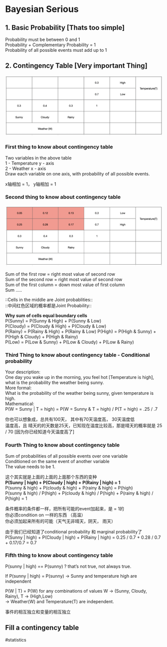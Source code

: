 # Bayesian Serious

## 1. Basic Probability [Thats too simple] 
Probability must be between 0 and 1             
Probability +  Complementary Probability = 1               
Probability of all possible events must add up to 1                 


## 2. Contingency Table [Very important Thing]
![](Bayesian%20Serious/90BABBC0-E12D-40FD-9450-99F00C645BBB%202.png)

### First thing to know about contingency table
Two variables in the above table            
1 - Temperature y - axis             
2 - Weather x - axis           
Draw each variable on one axis, with probability of all possible events.               

x轴相加 = 1， y轴相加 = 1               

### Second thing to know about contingency table
![](Bayesian%20Serious/38809B51-741F-4F84-82A1-5A927F4944B7%202.png)


Sum of the first row = right most value of second row           
Sum of the second row = right most value of second row            
Sum of the first column = down most value of first column           
Sum …..                                                 

::Cells in the middle are Joint probablities::         
::中间红色区域的概率都是Joint Probability::            
     
**Why sum of cells equal boundary cells**         
P(Sunny) = P(Sunny & High) +  P(Sunny & Low)               
P(Cloudy) = P(Cloudy & High) +  P(Cloudy & Low)            
P(Rainy) = P(Rainy & High) +  P(Rainy & Low)
P(High) = P(High & Sunny) +  P(High & Cloudy) + P(High & Rainy)           
P(Low) = P(Low & Sunny) + P(Low & Cloudy) +  P(Low & Rainy)            

### Third Thing to know about contingency table - Conditional probability

Your description:               
One day you wake up in the morning, you feel hot [Temperature is high], what is the probability the weather being sunny.    
More formal:         
What is the probability of the weather being sunny, given temperature is high.        
Mathematical:          
P(W = Sunny | T = high) = P(W = Sunny & T = high) / P(T = high) =  .25 / .7          

你也可以想象成，总共有100天， 其中有70天温度高， 30天温度低           
温度高，且 晴天的的天数是25天，已知现在温度比较高，那是晴天的概率就是 25 / 70 [因为你已经知道今天温度高了]            

### Fourth Thing to know about contingency table 

Sum of probabilities of all possible events over one variable          
Conditioned on the same event of another variable            
The value needs to be 1.            

这个其实就是上面的上面的上面那个东西的变种          
**P(Sunny | high) + P(Cloudy | high) +  P(Rainy | high) = 1**               
P(sunny & high) +  P(cloudy & high) +  P(rainy & high) = P(high)           
P(sunny & high) / P(high) +  P(cloudy & high) / P(high) +  P(rainy & high) / P(high) = 1         

条件概率的条件都一样，把所有可能的event加起来，是 = 1的      
你必须condition on 一样的东西 （高温）           
你必须加起来所有的可能（天气无非晴天，阴天， 雨天）             

由于我们已经知道了conditional probability  和 marginal probability了           
P(Sunny | high) + P(Cloudy | high) +  P(Rainy | high) = 0.25 / 0.7 + 0.28 / 0.7 + 0.17/0.7 = 0.7          


### Fifth thing to know about contingency table
P(sunny | high) == P(sunny) ? that’s not true, not always true.          

If P(sunny |  high) = P(sunny) -> Sunny and temperature high are independent          
           
P(W | T) = P(W) for any combinations of values W -> (Sunny, Cloudy, Rainy), T -> (High,Low)          
-> Weather(W) and Temperature(T) are independent.         

事件的相互独立和变量的相互独立            


## Fill a contingency table







#statistics
